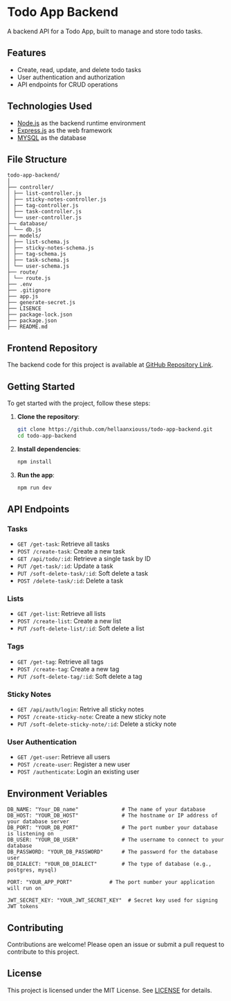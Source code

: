 # Todo App Backend

A backend API for a Todo App, built to manage and store todo tasks.

## Features

* Create, read, update, and delete todo tasks
* User authentication and authorization
* API endpoints for CRUD operations

## Technologies Used

* [Node.js](https://nodejs.org/en/) as the backend runtime environment
* [Express.js](https://expressjs.com/) as the web framework
* [MYSQL](https://www.mysql.com/) as the database

## File Structure

```
todo-app-backend/
│
├── controller/
│ ├── list-controller.js
│ ├── sticky-notes-controller.js
│ ├── tag-controller.js
│ ├── task-controller.js
│ └── user-controller.js
├── database/
│ └── db.js
├── models/
│ ├── list-schema.js
│ ├── sticky-notes-schema.js
│ ├── tag-schema.js
│ ├── task-schema.js
│ └── user-schema.js
├── route/
│ └── route.js
├── .env
├── .gitignore
├── app.js
├── generate-secret.js
├── LISENCE
├── package-lock.json
├── package.json
├── README.md
```

## Frontend Repository

The backend code for this project is available at [GitHub Repository Link](https://github.com/hellaanxiouss/todo-app-frontend).

## Getting Started

To get started with the project, follow these steps:

1. **Clone the repository**:

   ```bash
   git clone https://github.com/hellaanxiouss/todo-app-backend.git
   cd todo-app-backend
   ```

2. **Install dependencies**:

   ```bash
   npm install
   ```

3. **Run the app**:
   ```bash
   npm run dev
   ```

## API Endpoints

### Tasks

* `GET /get-task`: Retrieve all tasks
* `POST /create-task`: Create a new task
* `GET /api/todo/:id`: Retrieve a single task by ID
* `PUT /get-task/:id`: Update a task
* `PUT /soft-delete-task/:id`: Soft delete a task
* `POST /delete-task/:id`: Delete a task

### Lists

* `GET /get-list`: Retrieve all lists
* `POST /create-list`: Create a new list
* `PUT /soft-delete-list/:id`: Soft delete a list

### Tags

* `GET /get-tag`: Retrieve all tags
* `POST /create-tag`: Create a new tag
* `PUT /soft-delete-tag/:id`: Soft delete a tag

### Sticky Notes

* `GET /api/auth/login`: Retrive all sticky notes
* `POST /create-sticky-note`: Create a new sticky note
* `PUT /soft-delete-sticky-note/:id`: Delete a sticky note

### User Authentication

* `GET /get-user`: Retrieve all users
* `POST /create-user`: Register a new user
* `POST /authenticate`: Login an existing user

## Environment Veriables

```
DB_NAME: "Your_DB_name"              # The name of your database
DB_HOST: "YOUR_DB_HOST"              # The hostname or IP address of your database server
DB_PORT: "YOUR_DB_PORT"              # The port number your database is listening on
DB_USER: "YOUR_DB_USER"              # The username to connect to your database
DB_PASSWORD: "YOUR_DB_PASSWORD"      # The password for the database user
DB_DIALECT: "YOUR_DB_DIALECT"        # The type of database (e.g., postgres, mysql)

PORT: "YOUR_APP_PORT"            # The port number your application will run on

JWT_SECRET_KEY: "YOUR_JWT_SECRET_KEY"  # Secret key used for signing JWT tokens
```

## Contributing

Contributions are welcome! Please open an issue or submit a pull request to contribute to this project.

## License

This project is licensed under the MIT License. See [LICENSE](LICENSE) for details.
